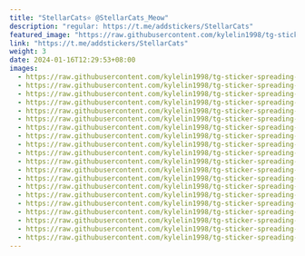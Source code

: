 ```yaml
---
title: "StellarCats⭐️ @StellarCats_Meow"
description: "regular: https://t.me/addstickers/StellarCats"
featured_image: "https://raw.githubusercontent.com/kylelin1998/tg-sticker-spreading-worldwide-images/main/img/7a4cae28-e93d-4cf4-b9d1-78223bcfb2b3.jpg"
link: "https://t.me/addstickers/StellarCats"
weight: 3
date: 2024-01-16T12:29:53+08:00
images:
  - https://raw.githubusercontent.com/kylelin1998/tg-sticker-spreading-worldwide-images/main/img/7a4cae28-e93d-4cf4-b9d1-78223bcfb2b3.jpg
  - https://raw.githubusercontent.com/kylelin1998/tg-sticker-spreading-worldwide-images/main/img/32253227-3296-4517-8ae8-d4d8bcc40ce0.jpg
  - https://raw.githubusercontent.com/kylelin1998/tg-sticker-spreading-worldwide-images/main/img/e88ef420-8f3c-4ea0-b2e3-293c7552d975.jpg
  - https://raw.githubusercontent.com/kylelin1998/tg-sticker-spreading-worldwide-images/main/img/501bf4d7-b853-4007-ade9-554d53c6a64e.jpg
  - https://raw.githubusercontent.com/kylelin1998/tg-sticker-spreading-worldwide-images/main/img/8905a429-0e78-410e-ac42-852eb9690776.jpg
  - https://raw.githubusercontent.com/kylelin1998/tg-sticker-spreading-worldwide-images/main/img/d57810dc-4bf8-447f-8624-e751cd060d58.jpg
  - https://raw.githubusercontent.com/kylelin1998/tg-sticker-spreading-worldwide-images/main/img/4cf82b6a-8418-44c7-ae5c-ef7b8cc1f09e.jpg
  - https://raw.githubusercontent.com/kylelin1998/tg-sticker-spreading-worldwide-images/main/img/cc62b602-f533-4e20-a738-73f313b33338.jpg
  - https://raw.githubusercontent.com/kylelin1998/tg-sticker-spreading-worldwide-images/main/img/ff6a491d-42cf-455f-afe6-be6eea01ceb6.jpg
  - https://raw.githubusercontent.com/kylelin1998/tg-sticker-spreading-worldwide-images/main/img/3f877b30-2139-40fc-869c-887348daa537.jpg
  - https://raw.githubusercontent.com/kylelin1998/tg-sticker-spreading-worldwide-images/main/img/e47dd8f7-abbe-49f2-b9b7-521abd852348.jpg
  - https://raw.githubusercontent.com/kylelin1998/tg-sticker-spreading-worldwide-images/main/img/a8aecbad-59eb-4ef5-bee4-32e65886e84f.jpg
  - https://raw.githubusercontent.com/kylelin1998/tg-sticker-spreading-worldwide-images/main/img/847c77df-64df-47a6-942c-89190c9cf9be.jpg
  - https://raw.githubusercontent.com/kylelin1998/tg-sticker-spreading-worldwide-images/main/img/686a0744-9a0f-435d-a2f0-ea8786f34cc3.jpg
  - https://raw.githubusercontent.com/kylelin1998/tg-sticker-spreading-worldwide-images/main/img/425f1e53-0756-455a-935e-4eb0d6f0ed2e.jpg
  - https://raw.githubusercontent.com/kylelin1998/tg-sticker-spreading-worldwide-images/main/img/72a5b81c-2cf2-4eb3-9149-34c3df307343.jpg
  - https://raw.githubusercontent.com/kylelin1998/tg-sticker-spreading-worldwide-images/main/img/b2e42fa4-bd7d-441c-97c2-1a811293cd26.jpg
  - https://raw.githubusercontent.com/kylelin1998/tg-sticker-spreading-worldwide-images/main/img/2cc06854-48db-4242-bdb8-21e828368335.jpg
  - https://raw.githubusercontent.com/kylelin1998/tg-sticker-spreading-worldwide-images/main/img/7b63c8a8-4ec3-4058-b59d-02787e022897.jpg
  - https://raw.githubusercontent.com/kylelin1998/tg-sticker-spreading-worldwide-images/main/img/5f2d5857-a6d5-430c-a0cd-aa1ef44b76ee.jpg
---
```


